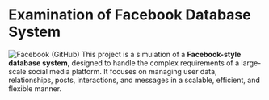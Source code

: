 # **Examination of Facebook Database System**
![Facebook (GitHub)](https://github.com/user-attachments/assets/f0d47587-60cd-46fa-acb5-06d845f9f9be)
This project is a simulation of a **Facebook-style database system**, designed to handle the complex requirements of a large-scale social media platform. It focuses on managing user data, relationships, posts, interactions, and messages in a scalable, efficient, and flexible manner.

